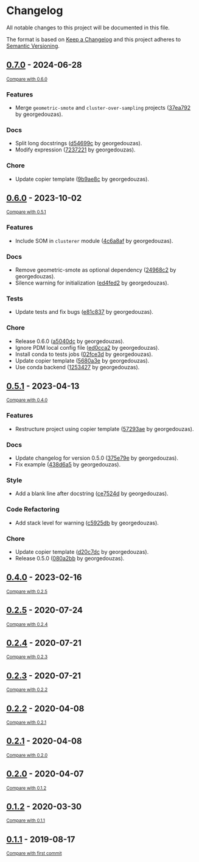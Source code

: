 # Changelog

All notable changes to this project will be documented in this file.

The format is based on [Keep a Changelog](http://keepachangelog.com/en/1.0.0/)
and this project adheres to [Semantic Versioning](http://semver.org/spec/v2.0.0.html).

<!-- insertion marker -->
## [0.7.0](https://github.com/georgedouzas/imbalanced-learn-extra/releases/tag/0.7.0) - 2024-06-28

<small>[Compare with 0.6.0](https://github.com/georgedouzas/imbalanced-learn-extra/compare/0.6.0...0.7.0)</small>

### Features

- Merge `geometric-smote` and `cluster-over-sampling` projects ([37ea792](https://github.com/georgedouzas/imbalanced-learn-extra/commit/37ea792249d8bc33c50b662f97d41f3ba00711c7) by georgedouzas).

### Docs

- Split long docstrings ([d54699c](https://github.com/georgedouzas/imbalanced-learn-extra/commit/d54699cecd6a4c7c96b339a1ab23883dbb7e727f) by georgedouzas).
- Modify expression ([7237221](https://github.com/georgedouzas/imbalanced-learn-extra/commit/7237221689d64a36526ea344e053c68adfff0dd0) by georgedouzas).

### Chore

- Update copier template ([9b9ae8c](https://github.com/georgedouzas/imbalanced-learn-extra/commit/9b9ae8cc8b824a84b6134c94cb1365dd532242d1) by georgedouzas).

## [0.6.0](https://github.com/georgedouzas/imbalanced-learn-extra/releases/tag/0.6.0) - 2023-10-02

<small>[Compare with 0.5.1](https://github.com/georgedouzas/imbalanced-learn-extra/compare/0.5.1...0.6.0)</small>

### Features

- Include SOM in `clusterer` module ([4c6a8af](https://github.com/georgedouzas/imbalanced-learn-extra/commit/4c6a8af3fd89ee272487fdb807fb9347f0fcb55c) by georgedouzas).

### Docs

- Remove geometric-smote as optional dependency ([24968c2](https://github.com/georgedouzas/imbalanced-learn-extra/commit/24968c272f11cec3ffe5551c028a99c6e0cd14bc) by georgedouzas).
- Silence warning for initialization ([ed4fed2](https://github.com/georgedouzas/imbalanced-learn-extra/commit/ed4fed22c5ff6b8c30e66a57806bb8468362380f) by georgedouzas).

### Tests

- Update tests and fix bugs ([e81c837](https://github.com/georgedouzas/imbalanced-learn-extra/commit/e81c837738f34bd326bf35de003e561cc3466146) by georgedouzas).

### Chore

- Release 0.6.0 ([a5040dc](https://github.com/georgedouzas/imbalanced-learn-extra/commit/a5040dc5db70c2eabf939de435b4130330d0724e) by georgedouzas).
- Ignore PDM local config file ([ed0cca2](https://github.com/georgedouzas/imbalanced-learn-extra/commit/ed0cca2d4f8adc50119bb205071443a67c52d75b) by georgedouzas).
- Install conda to tests jobs ([02fce3d](https://github.com/georgedouzas/imbalanced-learn-extra/commit/02fce3ddba653ef0d8bfbc57233012cf95168de1) by georgedouzas).
- Update copier template ([5680a3e](https://github.com/georgedouzas/imbalanced-learn-extra/commit/5680a3e41a075a2101ec4570b8d2416a6709d332) by georgedouzas).
- Use conda backend ([1253427](https://github.com/georgedouzas/imbalanced-learn-extra/commit/12534274eb82abe9ade5f3a60a946114125c7489) by georgedouzas).

## [0.5.1](https://github.com/georgedouzas/imbalanced-learn-extra/releases/tag/0.5.1) - 2023-04-13

<small>[Compare with 0.4.0](https://github.com/georgedouzas/imbalanced-learn-extra/compare/0.4.0...0.5.1)</small>

### Features

- Restructure project using copier template ([57293ae](https://github.com/georgedouzas/imbalanced-learn-extra/commit/57293aee12332ae0ca7f8b8f862e8b143d11bed6) by georgedouzas).

### Docs

- Update changelog for version 0.5.0 ([375e79e](https://github.com/georgedouzas/imbalanced-learn-extra/commit/375e79e3bbc95d175f68d8a4ac1e79e628aaaeeb) by georgedouzas).
- Fix example ([438d6a5](https://github.com/georgedouzas/imbalanced-learn-extra/commit/438d6a579d8bc9d175e1fc5656fe38acc4868253) by georgedouzas).

### Style

- Add a blank line after docstring ([ce7524d](https://github.com/georgedouzas/imbalanced-learn-extra/commit/ce7524d5db989c672c7e2994ce33b8a18847c20f) by georgedouzas).

### Code Refactoring

- Add stack level for warning ([c5925db](https://github.com/georgedouzas/imbalanced-learn-extra/commit/c5925db18cdff1a45852bd0851b2a567daa481a1) by georgedouzas).

### Chore

- Update copier template ([d20c7dc](https://github.com/georgedouzas/imbalanced-learn-extra/commit/d20c7dc9ec73127cd41ecda69505b5b8adb07f23) by georgedouzas).
- Release 0.5.0 ([080a2bb](https://github.com/georgedouzas/imbalanced-learn-extra/commit/080a2bb01f9315bf876f71463625ceee1e89db3d) by georgedouzas).

## [0.4.0](https://github.com/georgedouzas/imbalanced-learn-extra/releases/tag/0.4.0) - 2023-02-16

<small>[Compare with 0.2.5](https://github.com/georgedouzas/imbalanced-learn-extra/compare/0.2.5...0.4.0)</small>

## [0.2.5](https://github.com/georgedouzas/imbalanced-learn-extra/releases/tag/0.2.5) - 2020-07-24

<small>[Compare with 0.2.4](https://github.com/georgedouzas/imbalanced-learn-extra/compare/0.2.4...0.2.5)</small>

## [0.2.4](https://github.com/georgedouzas/imbalanced-learn-extra/releases/tag/0.2.4) - 2020-07-21

<small>[Compare with 0.2.3](https://github.com/georgedouzas/imbalanced-learn-extra/compare/0.2.3...0.2.4)</small>

## [0.2.3](https://github.com/georgedouzas/imbalanced-learn-extra/releases/tag/0.2.3) - 2020-07-21

<small>[Compare with 0.2.2](https://github.com/georgedouzas/imbalanced-learn-extra/compare/0.2.2...0.2.3)</small>

## [0.2.2](https://github.com/georgedouzas/imbalanced-learn-extra/releases/tag/0.2.2) - 2020-04-08

<small>[Compare with 0.2.1](https://github.com/georgedouzas/imbalanced-learn-extra/compare/0.2.1...0.2.2)</small>

## [0.2.1](https://github.com/georgedouzas/imbalanced-learn-extra/releases/tag/0.2.1) - 2020-04-08

<small>[Compare with 0.2.0](https://github.com/georgedouzas/imbalanced-learn-extra/compare/0.2.0...0.2.1)</small>

## [0.2.0](https://github.com/georgedouzas/imbalanced-learn-extra/releases/tag/0.2.0) - 2020-04-07

<small>[Compare with 0.1.2](https://github.com/georgedouzas/imbalanced-learn-extra/compare/0.1.2...0.2.0)</small>

## [0.1.2](https://github.com/georgedouzas/imbalanced-learn-extra/releases/tag/0.1.2) - 2020-03-30

<small>[Compare with 0.1.1](https://github.com/georgedouzas/imbalanced-learn-extra/compare/0.1.1...0.1.2)</small>

## [0.1.1](https://github.com/georgedouzas/imbalanced-learn-extra/releases/tag/0.1.1) - 2019-08-17

<small>[Compare with first commit](https://github.com/georgedouzas/imbalanced-learn-extra/compare/e209568f6d0b02df1f1d06d5e79ba2300f2f4d23...0.1.1)</small>

